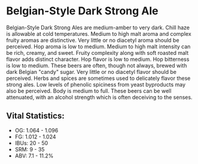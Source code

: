 # Belgian-Style Dark Strong Ale

Belgian-Style Dark Strong Ales are medium-amber to very dark. Chill haze is allowable at cold temperatures. Medium to high malt aroma and complex fruity aromas are distinctive. Very little or no diacetyl aroma should be perceived. Hop aroma is low to medium. Medium to high malt intensity can be rich, creamy, and sweet. Fruity complexity along with soft roasted malt flavor adds distinct character. Hop flavor is low to medium. Hop bitterness is low to medium. These beers are often, though not always, brewed with dark Belgian "candy" sugar. Very little or no diacetyl flavor should be perceived. Herbs and spices are sometimes used to delicately flavor these strong ales. Low levels of phenolic spiciness from yeast byproducts may also be perceived. Body is medium to full. These beers can be well attenuated, with an alcohol strength which is often deceiving to the senses.

## Vital Statistics:

- OG: 1.064 - 1.096
- FG: 1.012 - 1.024
- IBUs: 20 - 50
- SRM: 9 - 35
- ABV: 7.1 - 11.2% 